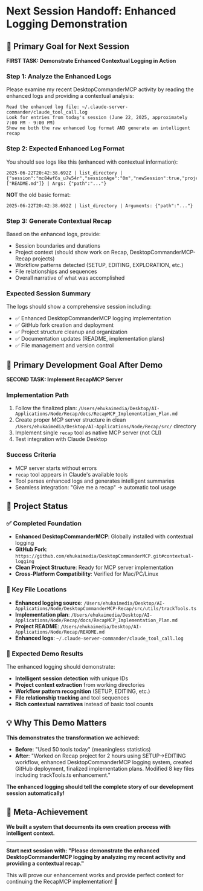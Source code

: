 # Next Session Handoff: Enhanced Logging Demonstration

## 🎯 Primary Goal for Next Session

**FIRST TASK: Demonstrate Enhanced Contextual Logging in Action**

### Step 1: Analyze the Enhanced Logs
Please examine my recent DesktopCommanderMCP activity by reading the enhanced logs and providing a contextual analysis:

```
Read the enhanced log file: ~/.claude-server-commander/claude_tool_call.log
Look for entries from today's session (June 22, 2025, approximately 7:00 PM - 9:00 PM)
Show me both the raw enhanced log format AND generate an intelligent recap
```

### Step 2: Expected Enhanced Log Format
You should see logs like this (enhanced with contextual information):
```
2025-06-22T20:42:38.692Z | list_directory | {"session":"mc84wf6s_u7w54r","sessionAge":"0m","newSession":true,"project":"Recap","workflow":"EXPLORATION","files":["README.md"]} | Args: {"path":"..."}
```

**NOT** the old basic format:
```
2025-06-22T20:42:38.692Z | list_directory | Arguments: {"path":"..."}
```

### Step 3: Generate Contextual Recap
Based on the enhanced logs, provide:
- Session boundaries and durations
- Project context (should show work on Recap, DesktopCommanderMCP-Recap projects)
- Workflow patterns detected (SETUP, EDITING, EXPLORATION, etc.)
- File relationships and sequences
- Overall narrative of what was accomplished

### Expected Session Summary
The logs should show a comprehensive session including:
- ✅ Enhanced DesktopCommanderMCP logging implementation
- ✅ GitHub fork creation and deployment
- ✅ Project structure cleanup and organization
- ✅ Documentation updates (README, implementation plans)
- ✅ File management and version control

## 🚀 Primary Development Goal After Demo

**SECOND TASK: Implement RecapMCP Server**

### Implementation Path
1. Follow the finalized plan: `/Users/ehukaimedia/Desktop/AI-Applications/Node/Recap/docs/RecapMCP_Implementation_Plan.md`
2. Create proper MCP server structure in clean `/Users/ehukaimedia/Desktop/AI-Applications/Node/Recap/src/` directory
3. Implement single `recap` tool as native MCP server (not CLI)
4. Test integration with Claude Desktop

### Success Criteria
- MCP server starts without errors
- `recap` tool appears in Claude's available tools
- Tool parses enhanced logs and generates intelligent summaries
- Seamless integration: "Give me a recap" → automatic tool usage

## 📁 Project Status

### ✅ Completed Foundation
- **Enhanced DesktopCommanderMCP**: Globally installed with contextual logging
- **GitHub Fork**: `https://github.com/ehukaimedia/DesktopCommanderMCP.git#contextual-logging`
- **Clean Project Structure**: Ready for MCP server implementation
- **Cross-Platform Compatibility**: Verified for Mac/PC/Linux

### 📂 Key File Locations
- **Enhanced logging source**: `/Users/ehukaimedia/Desktop/AI-Applications/Node/DesktopCommanderMCP-Recap/src/utils/trackTools.ts`
- **Implementation plan**: `/Users/ehukaimedia/Desktop/AI-Applications/Node/Recap/docs/RecapMCP_Implementation_Plan.md`
- **Project README**: `/Users/ehukaimedia/Desktop/AI-Applications/Node/Recap/README.md`
- **Enhanced logs**: `~/.claude-server-commander/claude_tool_call.log`

### 🎯 Expected Demo Results
The enhanced logging should demonstrate:
- **Intelligent session detection** with unique IDs
- **Project context extraction** from working directories
- **Workflow pattern recognition** (SETUP, EDITING, etc.)
- **File relationship tracking** and tool sequences
- **Rich contextual narratives** instead of basic tool counts

## 💡 Why This Demo Matters

**This demonstrates the transformation we achieved:**
- **Before**: "Used 50 tools today" (meaningless statistics)
- **After**: "Worked on Recap project for 2 hours using SETUP→EDITING workflow, enhanced DesktopCommanderMCP logging system, created GitHub deployment, finalized implementation plans. Modified 8 key files including trackTools.ts enhancement."

**The enhanced logging should tell the complete story of our development session automatically!**

## 🎉 Meta-Achievement

**We built a system that documents its own creation process with intelligent context.**

---

**Start next session with: "Please demonstrate the enhanced DesktopCommanderMCP logging by analyzing my recent activity and providing a contextual recap."**

This will prove our enhancement works and provide perfect context for continuing the RecapMCP implementation! 🚀
